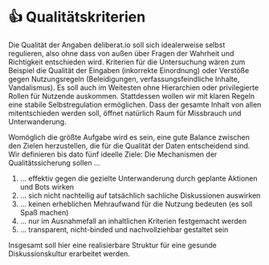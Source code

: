 # 👍 Qualitätskriterien

Die Qualität der Angaben deliberat.io soll sich idealerweise selbst regulieren, also ohne dass von außen über Fragen der Wahrheit und Richtigkeit entschieden wird. Kriterien für die Untersuchung wären zum Beispiel die Qualität der Eingaben (inkorrekte Einordnung) oder Verstöße gegen Nutzungsregeln (Beleidigungen, verfassungsfeindliche Inhalte, Vandalismus). Es soll auch im Weitesten ohne Hierarchien oder privilegierte Rollen für Nutzende auskommen. Stattdessen wollen wir mit klaren Regeln eine stabile Selbstregulation ermöglichen. Dass der gesamte Inhalt von allen mitentschieden werden soll, öffnet natürlich Raum für Missbrauch und Unterwanderung.

Womöglich die größte Aufgabe wird es sein, eine gute Balance zwischen den Zielen herzustellen, die für die Qualität der Daten entscheidend sind. Wir definieren bis dato fünf ideelle Ziele: Die Mechanismen der Qualitätssicherung sollen ...

1. ... effektiv gegen die gezielte Unterwanderung durch geplante Aktionen und Bots wirken
2. ... sich nicht nachteilig auf tatsächlich sachliche Diskussionen auswirken
3. ... keinen erheblichen Mehraufwand für die Nutzung bedeuten (es soll Spaß machen)
4. ... nur im Ausnahmefall an inhaltlichen Kriterien festgemacht werden
5. ... transparent, nicht-binded und nachvollziehbar gestaltet sein

Insgesamt soll hier eine realisierbare Struktur für eine gesunde Diskussionskultur erarbeitet werden.
